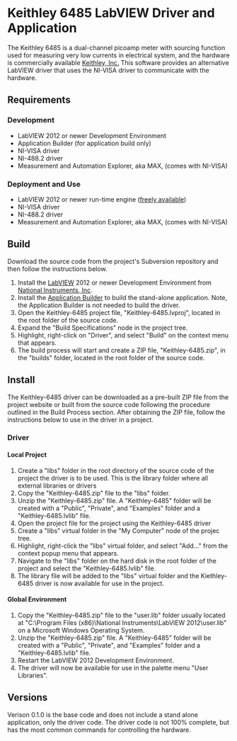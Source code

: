 # Keithley 6485 LabVIEW Driver and Application #

The Keithley 6485 is a dual-channel picoamp meter with sourcing function used for measuring very low currents in electrical system, and the hardware is commercially available [Keithley, Inc.](http://www.keithley.com) This software provides an alternative LabVIEW driver that uses the NI-VISA driver to communicate with the hardware.

## Requirements ##

### Development ###

  * LabVIEW 2012 or newer Development Environment
  * Application Builder (for application build only)
  * NI-VISA driver
  * NI-488.2 driver
  * Measurement and Automation Explorer, aka MAX, (comes with NI-VISA)

### Deployment and Use ###

  * LabVIEW 2012 or newer run-time engine ([freely available](http://joule.ni.com/nidu/cds/view/p/id/3433/lang/en))
  * NI-VISA driver
  * NI-488.2 driver
  * Measurement and Automation Explorer, aka MAX, (comes with NI-VISA)

## Build ##

Download the source code from the project's Subversion repository and then follow the instructions below.

  1. Install the [LabVIEW](https://www.ni.com/labview) 2012 or newer Development Environment from [National Instruments, Inc](http://www.ni.com).
  1. Install the [Application Builder](http://sine.ni.com/nips/cds/view/p/lang/en/nid/10731) to build the stand-alone application. Note, the Application Builder is not needed to build the driver.
  1. Open the Keithley-6485 project file, "Keithley-6485.lvproj", located in the root folder of the source code.
  1. Expand the "Build Specifications" node in the project tree.
  1. Highlight, right-click on "Driver", and select "Build" on the context menu that appears.
  1. The build process will start and create a ZIP file, "Keithley-6485.zip", in the "builds" folder, located in the root folder of the source code.

## Install ##

The Keithley-6485 driver can be downloaded as a pre-built ZIP file from the project website or built from the source code following the procedure outlined in the Build Process section. After obtaining the ZIP file, follow the instructions below to use in the driver in a project.

### Driver ###

#### Local Project ####

  1. Create a "libs" folder in the root directory of the source code of the project the driver is to be used. This is the library folder where all external libraries or drivers
  1. Copy the "Keithley-6485.zip" file to the "libs" folder.
  1. Unzip the "Keithley-6485.zip" file. A "Keithley-6485" folder will be created with a "Public", "Private", and "Examples" folder and a "Keithley-6485.lvlib" file.
  1. Open the project file for the project using the Keithley-6485 driver
  1. Create a "libs" virtual folder in the "My Computer" node of the projec tree.
  1. Highlight, right-click the "libs" virtual folder, and select "Add..." from the context popup menu that appears.
  1. Navigate to the "libs" folder on the hard disk in the root folder of the project and select the "Keithley-6485.lvlib" file.
  1. The library file will be added to the "libs" virtual folder and the Kiethley-6485 driver is now available for use in the project.

#### Global Environment ####

  1. Copy the "Keithley-6485.zip" file to the "user.lib" folder usually located at "C:\Program Files (x86)\National Instruments\LabVIEW 2012\user.lib" on a Microsoft Windows Operating System.
  1. Unzip the "Keithley-6485.zip" file. A "Keithley-6485" folder will be created with a "Public", "Private", and "Examples" folder and a "Keithley-6485.lvlib" file.
  1. Restart the LabVIEW 2012 Development Environment.
  1. The driver will now be available for use in the palette menu "User Libraries".

## Versions ##

Verison 0.1.0 is the base code and does not include a stand alone application, only the driver code. The driver code is not 100% complete, but has the most common commands for controlling the hardware.